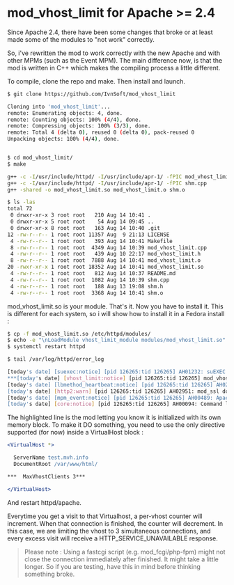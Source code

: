 # mod_vhost_limit for Apache >= 2.4

Since Apache 2.4, there have been some changes that broke or at least made some of the modules to "not work" correctly.

So, i've rewritten the mod to work correctly with the new Apache and with other MPMs (such as the Event MPM). The main difference now, is that the mod is written in C++ which makes the compiling process a little different.

To compile, clone the repo and make. Then install and launch.

```bash
$ git clone https://github.com/IvnSoft/mod_vhost_limit

Cloning into 'mod_vhost_limit'...
remote: Enumerating objects: 4, done.
remote: Counting objects: 100% (4/4), done.
remote: Compressing objects: 100% (3/3), done.
remote: Total 4 (delta 0), reused 0 (delta 0), pack-reused 0
Unpacking objects: 100% (4/4), done.


$ cd mod_vhost_limit/
$ make

g++ -c -I/usr/include/httpd/ -I/usr/include/apr-1/ -fPIC mod_vhost_limit.cpp
g++ -c -I/usr/include/httpd/ -I/usr/include/apr-1/ -fPIC shm.cpp
g++ -shared -o mod_vhost_limit.so mod_vhost_limit.o shm.o 

$ ls -las
total 72
 0 drwxr-xr-x 3 root root   210 Aug 14 10:41 .
 0 drwxr-xr-x 5 root root    54 Aug 14 09:45 ..
 0 drwxr-xr-x 8 root root   163 Aug 14 10:40 .git
12 -rw-r--r-- 1 root root 11357 Aug  9 21:13 LICENSE
 4 -rw-r--r-- 1 root root   393 Aug 14 10:41 Makefile
 8 -rw-r--r-- 1 root root  4349 Aug 14 10:39 mod_vhost_limit.cpp
 4 -rw-r--r-- 1 root root   439 Aug 10 22:17 mod_vhost_limit.h
 8 -rw-r--r-- 1 root root  7888 Aug 14 10:41 mod_vhost_limit.o
20 -rwxr-xr-x 1 root root 18352 Aug 14 10:41 mod_vhost_limit.so
 4 -rw-r--r-- 1 root root   812 Aug 14 10:37 README.md
 4 -rw-r--r-- 1 root root  1082 Aug 14 10:39 shm.cpp
 4 -rw-r--r-- 1 root root   188 Aug 13 19:08 shm.h
 4 -rw-r--r-- 1 root root  3368 Aug 14 10:41 shm.o
```

mod_vhost_limit.so is your module. That's it. Now you have to install it.
This is different for each system, so i will show how to install it in a Fedora install :

```bash
$ cp -f mod_vhost_limit.so /etc/httpd/modules/
$ echo -e "\nLoadModule vhost_limit_module modules/mod_vhost_limit.so" >> /etc/httpd/conf.modules.d/00-base.conf
$ systemctl restart httpd

$ tail /var/log/httpd/error_log

[today's date] [suexec:notice] [pid 126265:tid 126265] AH01232: suEXEC mechanism enabled (wrapper: /usr/sbin/suexec)
***[today's date] [vhost_limit:notice] [pid 126265:tid 126265] mod_vhost_limit: Created SHM block at 0x7f5c6a55c008 , size 800***
[today's date] [lbmethod_heartbeat:notice] [pid 126265:tid 126265] AH02282: No slotmem from mod_heartmonitor
[today's date] [http2:warn] [pid 126265:tid 126265] AH02951: mod_ssl does not seem to be enabled
[today's date] [mpm_event:notice] [pid 126265:tid 126265] AH00489: Apache/2.4.43 (Fedora) configured -- resuming normal operations
[today's date] [core:notice] [pid 126265:tid 126265] AH00094: Command line: '/usr/sbin/httpd -D FOREGROUND'

```

The highlighted line is the mod letting you know it is initialized with its own memory block.
To make it DO something, you need to use the only directive supported (for now) inside a VirtualHost block :

```apache
<VirtualHost *>

  ServerName test.mvh.info
  DocumentRoot /var/www/html/

***  MaxVhostClients 3***

</VirtualHost>
```

And restart httpd/apache. 

Everytime you get a visit to that Virtualhost, a per-vhost counter will increment. When that connection is finished, the counter will decrement. In this case, we are limiting the vhost to 3 simultaneous connections, and every excess visit will receive a HTTP_SERVICE_UNAVAILABLE response.

> Please note : Using a fastcgi script (e.g. mod_fcgi/php-fpm) might not close the connection immediately after finished. It might take a little longer. So if you are testing, have this in mind before thinking something broke.


